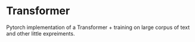 # Transformer
Pytorch implementation of a Transformer + training on large corpus of text and other little expreiments.
